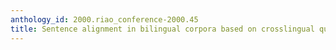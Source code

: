 ```yaml
---
anthology_id: 2000.riao_conference-2000.45
title: Sentence alignment in bilingual corpora based on crosslingual querying
---
```

